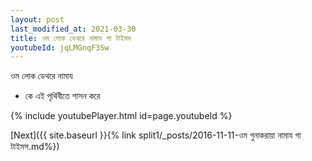 ```yaml
---
layout: post
last_modified_at: 2021-03-30
title: ওম লোক ডেথরে নামায গা টাইমস
youtubeId: jqLMGnqF3Sw
---
```

 
 
 ওম লোক ডেথরে নামায  
 
 -  কে এই পৃথিবীতে শাসন করে 
 
  
 
  
 
 
 
 
 
 


{% include youtubePlayer.html id=page.youtubeId %}
 
[Next]({{ site.baseurl }}{% link  split1/_posts/2016-11-11-ওম গুনাকরায়া নামায গা টাইমস.md%})
 
